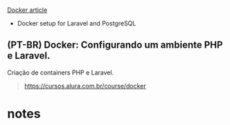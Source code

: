 [Docker article](https://medium.com/%40c.lucasrodrigues22/docker-na-pr%C3%A1tica-com-laravel-postgresql-e-nginx-7bace071b775)
- Docker setup for Laravel and PostgreSQL

## (PT-BR) Docker: Configurando um ambiente PHP e Laravel.
Criação de containers PHP e Laravel.
> https://cursos.alura.com.br/course/docker

# notes
